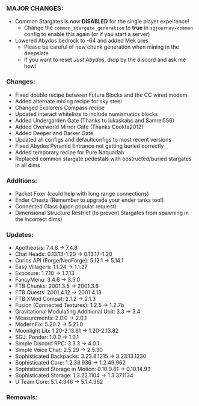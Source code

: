 ### MAJOR CHANGES:
- Common Stargates is now **DISABLED** for the single player expeirence!
  - Change the `common_stargate_generation` to **true** in `sgjourney-common` config to enable this again (or if you start a server)
- Lowered Abydos bedrock to -64 and added Mek ores
  - Please be careful of new chunk generation when mining in the deepslate
  - If you want to reset *Just Abydos*, drop by the discord and ask me how!

### Changes:
- Fixed double recipe between Futura Blocks and the CC wired modem
- Added alternate mixing recipe for sky steel
- Changed Explorers Compass recipe
- Updated interact whitelists to include numismatics blocks
- Added Undergarden Gate (Thanks to lukaskabc and Samrel556)
- Added Overworld Mirror Gate (Thanks Cookta2012)
- Added Deeper and Darker Gate
- Updated all configs and defaultconfigs to most recent versions
- Fixed Abydos Pyramid Entrance not getting buried correctly
- Added temporary recipe for Pure Naquadah
- Replaced common stargate pedestals with obstructed/buried stargates in all dims

### Additions:
- Packet Fixer (could help with long range connections)
- Ender Chests (Remember to upgrade your ender tanks too!)
- Connected Glass (upon popular request)
- Dimensional Structure Restrict (to prevent Stargates from spawning in the incorrect dims)

### Updates:
- Apotheosis: 7.4.6 -> 7.4.8
- Chat Heads: 0.13.13-1.20 -> 0.13.17-1.20
- Curios API (Forge/NeoForge): 5.12.1 -> 5.14.1
- Easy Villagers: 1.1.24 -> 1.1.27
- Exposure: 1.7.10 -> 1.7.13
- FancyMenu: 3.4.6 -> 3.5.0
- FTB Chunks: 2001.3.5 -> 2001.3.6
- FTB Quests: 2001.4.12 -> 2001.4.13
- FTB XMod Compat: 2.1.2 -> 2.1.3
- Fusion (Connected Textures): 1.2.5 -> 1.2.7b
- Gravitational Modulating Additional Unit: 3.3 -> 3.4
- Measurements: 2.0.0 -> 2.0.1
- ModernFix: 5.20.2 -> 5.21.0
- Moonlight Lib: 1.20-2.13.81 -> 1.20-2.13.82
- SGJ: Ponder: 1.0.0 -> 1.0.1
- Simple Discord RPC: 3.3.3 -> 4.0.1
- Simple Voice Chat: 2.5.29 -> 2.5.30
- Sophisticated Backpacks: 3.23.8.1215 -> 3.23.13.1230
- Sophisticated Core: 1.2.38.936 -> 1.2.49.962
- Sophisticated Storage in Motion: 0.10.9.81 -> 0.10.14.93
- Sophisticated Storage: 1.3.22.1104 -> 1.3.37.1134
- U Team Core: 5.1.4.346 -> 5.1.4.362

### Removals:
